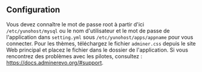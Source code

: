 ## Configuration

Vous devez connaître le mot de passe root à partir d'ici `/etc/yunohost/mysql` ou le nom d'utilisateur et le mot de passe de l'application dans `setting.yml` sous `/etc/yunohost/apps/appname` pour vous connecter.
Pour les thèmes, téléchargez le fichier `adminer.css` depuis le site Web principal et placez le fichier dans le dossier de l'application.
Si vous rencontrez des problèmes avec les pilotes, consultez : https://docs.adminerevo.org/#support.
